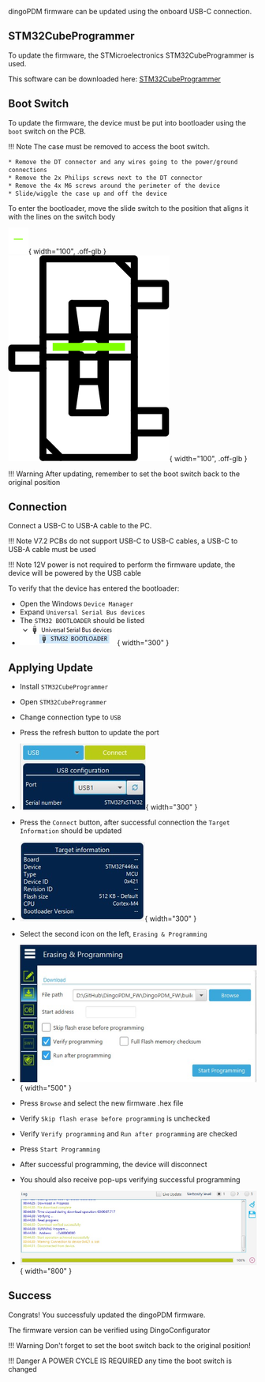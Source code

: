 dingoPDM firmware can be updated using the onboard USB-C connection. 

## STM32CubeProgrammer

To update the firmware, the STMicroelectronics STM32CubeProgrammer is used. 

This software can be downloaded here: [STM32CubeProgrammer](https://www.st.com/en/development-tools/stm32cubeprog.html)

## Boot Switch

To update the firmware, the device must be put into bootloader using the `boot` switch on the PCB. 

!!! Note
    The case must be removed to access the boot switch.

    * Remove the DT connector and any wires going to the power/ground connections
    * Remove the 2x Philips screws next to the DT connector
    * Remove the 4x M6 screws around the perimeter of the device
    * Slide/wiggle the case up and off the device

To enter the bootloader, move the slide switch to the position that aligns it with the lines on the switch body

![BootSwitch1](../images/bootSwitchWhite.svg#only-dark){ width="100", .off-glb }
![BootSwitch1](../images/bootSwitchBlack.svg#only-light){ width="100", .off-glb }

!!! Warning
    After updating, remember to set the boot switch back to the original position

## Connection

Connect a USB-C to USB-A cable to the PC. 

!!! Note
    V7.2 PCBs do not support USB-C to USB-C cables, a USB-C to USB-A cable must be used

!!! Note
    12V power is not required to perform the firmware update, the device will be powered by the USB cable

To verify that the device has entered the bootloader:

* Open the Windows `Device Manager`
* Expand `Universal Serial Bus devices`
* The `STM32 BOOTLOADER` should be listed
* ![DeviceManager](../images/deviceManagerBootloader.jpg){ width="300" }

## Applying Update

* Install `STM32CubeProgrammer`
* Open `STM32CubeProgrammer`
* Change connection type to `USB`
* Press the refresh button to update the port

* ![CubeProgUSB](../images/cubeprogUSB.jpg){ width="300" }

* Press the `Connect` button, after successful connection the `Target Information` should be updated
* ![CubeProgConnected](../images/cubeprogConnected.jpg){ width="300" }
* Select the second icon on the left, `Erasing & Programming`
* ![CubeProgProgramming](../images/cubeprogProgramming.jpg){ width="500" }
* Press `Browse` and select the new firmware .hex file
* Verify `Skip flash erase before programming` is unchecked
* Verify `Verify programming` and `Run after programming` are checked
* Press `Start Programming`
* After successful programming, the device will disconnect
* You should also receive pop-ups verifying successful programming
* ![CubeProgSuccess](../images/cubeprogSuccess.jpg){ width="800" }

## Success

Congrats! You successfuly updated the dingoPDM firmware. 

The firmware version can be verified using DingoConfigurator

!!! Warning
    Don't forget to set the boot switch back to the original position!

!!! Danger
    A POWER CYCLE IS REQUIRED any time the boot switch is changed
